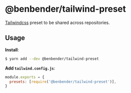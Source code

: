 # @benbender/tailwind-preset

[Tailwindcss](http://tailwindcss.com/) preset to be shared across repositories.

## Usage

**Install**:

```bash
$ yarn add --dev @benbender/tailwind-preset
```

**Add `tailwind.config.js`**:

```js
module.exports = {
  presets: [require('@benbender/tailwind-preset')],
}
```